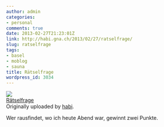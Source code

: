 ```yaml
---
author: admin
categories:
- personal
comments: true
date: 2013-02-27T21:23:01Z
link: http://habi.gna.ch/2013/02/27/ratselfrage/
slug: ratselfrage
tags:
- basel
- moblog
- sauna
title: Rätselfrage
wordpress_id: 3034
---
```


[![](http://farm9.staticflickr.com/8229/8514349466_6c2c44d405_m.jpg)](http://www.flickr.com/photos/habi/8514349466/)   
[Rätselfrage](http://www.flickr.com/photos/habi/8514349466/)   
Originally uploaded by [habi](http://www.flickr.com/photos/habi/). 




Wer rausfindet, wo ich heute Abend war, gewinnt zwei Punkte. 
